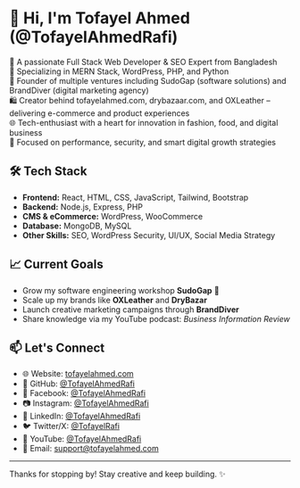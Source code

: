 # 👋 Hi, I'm Tofayel Ahmed (@TofayelAhmedRafi)

🚀 A passionate Full Stack Web Developer & SEO Expert from Bangladesh\
🎯 Specializing in MERN Stack, WordPress, PHP, and Python\
🎨 Founder of multiple ventures including SudoGap (software solutions) and BrandDiver (digital marketing agency)\
🛍️ Creator behind tofayelahmed.com, drybazaar.com, and OXLeather – delivering e-commerce and product experiences\
🌐 Tech-enthusiast with a heart for innovation in fashion, food, and digital business\
🔐 Focused on performance, security, and smart digital growth strategies

## 🛠️ Tech Stack

- **Frontend:** React, HTML, CSS, JavaScript, Tailwind, Bootstrap
- **Backend:** Node.js, Express, PHP
- **CMS & eCommerce:** WordPress, WooCommerce
- **Database:** MongoDB, MySQL
- **Other Skills:** SEO, WordPress Security, UI/UX, Social Media Strategy


## 📈 Current Goals
- Grow my software engineering workshop **SudoGap** 🧠  
- Scale up my brands like **OXLeather** and **DryBazar**  
- Launch creative marketing campaigns through **BrandDiver**  
- Share knowledge via my YouTube podcast: *Business Information Review*

## 📫 Let's Connect

- 🌐 Website: [tofayelahmed.com](https://tofayelahmed.com)
- 🐙 GitHub: [@TofayelAhmedRafi](https://github.com/TofayelAhmedRafi)
- 📘 Facebook: [@TofayelAhmedRafi](https://facebook.com/TofayelAhmedRafi)
- 📷 Instagram: [@TofayelAhmedRafi](https://instagram.com/TofayelAhmedRafi)
- 💼 LinkedIn: [@TofayelAhmedRafi](https://linkedin.com/in/TofayelAhmedRafi)
- 🐦 Twitter/X: [@TofayelRafi](https://twitter.com/TofayelAhmedRafi)
- 🎥 YouTube: [@TofayelAhmedRafi](https://youtube.com/@TofayelAhmedRafi)
- 📧 Email: support@tofayelahmed.com

---

Thanks for stopping by! Stay creative and keep building. ✨
<!---
TofayelAhmedRafi/TofayelAhmedRafi is a ✨ special ✨ repository because its `README.md` (this file) appears on your GitHub profile.
You can click the Preview link to take a look at your changes.
--->

